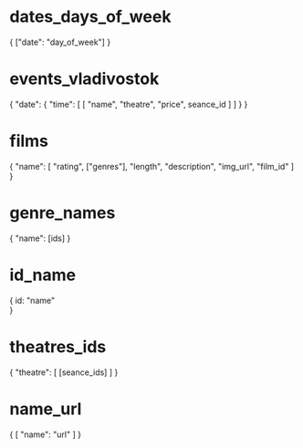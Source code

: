# dates_days_of_week
{
    ["date": "day_of_week"]
}

# events_vladivostok
{
    "date": {
        "time": [
            [
                "name",
                "theatre",
                "price",
                seance_id
            ]
        ]
    }
}

# films
{
    "name": [
        "rating",
        ["genres"],
        "length",
        "description",
        "img_url",
        "film_id"
    ]
}

# genre_names
{
    "name": [ids]
}

# id_name
{
    id: "name"   
}

# theatres_ids
{
    "theatre": [
        [seance_ids]
    ]
}

# name_url
{
    [
        "name": "url"
    ]
}